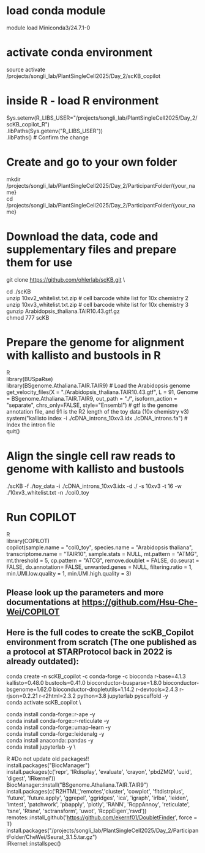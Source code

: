 # load conda module
module load Miniconda3/24.7.1-0

# activate conda environment
source activate /projects/songli_lab/PlantSingleCell2025/Day_2/scKB_copilot

# inside R - load R environment
Sys.setenv(R_LIBS_USER="/projects/songli_lab/PlantSingleCell2025/Day_2/scKB_copilot_R") \
.libPaths(Sys.getenv("R_LIBS_USER")) \
.libPaths()  # Confirm the change

# Create and go to your own folder
mkdir /projects/songli_lab/PlantSingleCell2025/Day_2/ParticipantFolder/{your_name} \
cd /projects/songli_lab/PlantSingleCell2025/Day_2/ParticipantFolder/{your_name}

# Download the data, code and supplementary files and prepare them for use
git clone https://github.com/ohlerlab/scKB.git \

cd ./scKB \
unzip 10xv2_whitelist.txt.zip # cell barcode white list for 10x chemistry 2 \
unzip 10xv3_whitelist.txt.zip # cell barcode white list for 10x chemistry 3 \
gunzip Arabidopsis_thaliana.TAIR10.43.gtf.gz \
chmod 777 scKB

# Prepare the genome for alignment with kallisto and bustools in R
R \
library(BUSpaRse) \
library(BSgenome.Athaliana.TAIR.TAIR9) # Load the Arabidopsis genome \
get_velocity_files(X = "./Arabidopsis_thaliana.TAIR10.43.gtf", L = 91, Genome = BSgenome.Athaliana.TAIR.TAIR9, out_path = "./", isoform_action = "separate", chrs_only=FALSE, style="Ensembl") # gtf is the genome annotation file, and 91 is the R2 length of the toy data (10x chemistry v3) \
system("kallisto index -i ./cDNA_introns_10xv3.idx ./cDNA_introns.fa") # Index the intron file \
quit()

# Align the single cell raw reads to genome with kallisto and bustools
./scKB -f ./toy_data -i ./cDNA_introns_10xv3.idx -d ./ -s 10xv3 -t 16 -w ./10xv3_whitelist.txt -n ./col0_toy

# Run COPILOT
R \
library(COPILOT) \
copilot(sample.name = "col0_toy", species.name = "Arabidopsis thaliana", transcriptome.name = "TAIR10", sample.stats = NULL, mt.pattern = "ATMG", mt.threshold = 5, cp.pattern = "ATCG", remove.doublet = FALSE, do.seurat = FALSE, do.annotation= FALSE, unwanted.genes = NULL, filtering.ratio = 1, min.UMI.low.quality = 1, min.UMI.high.quality = 3)

## Please look up the parameters and more documentations at https://github.com/Hsu-Che-Wei/COPILOT

## Here is the full codes to create the scKB_Copilot environment from scratch (The one published as a protocol at STARProtocol back in 2022 is already outdated):

conda create -n scKB_copilot -c conda-forge -c bioconda r-base=4.1.3 kallisto=0.48.0 bustools=0.41.0 bioconductor-busparse=1.8.0 bioconductor-bsgenome=1.62.0 bioconductor-dropletutils=1.14.2 r-devtools=2.4.3 r-rjson=0.2.21 r-r2html=2.3.2 python=3.8 jupyterlab pyscaffold -y \
conda activate scKB_copilot \

conda install conda-forge::r-ape -y \
conda install conda-forge::r-reticulate -y \
conda install conda-forge::umap-learn -y \
conda install conda-forge::leidenalg -y \
conda install anaconda::pandas -y \
conda install jupyterlab -y \

R #Do not update old packages!! \
install.packages("BiocManager") \
install.packages(c('repr', 'IRdisplay', 'evaluate', 'crayon', 'pbdZMQ', 'uuid', 'digest', 'IRkernel')) \
BiocManager::install("BSgenome.Athaliana.TAIR.TAIR9") \
install.packages(c('R2HTML','remotes','cluster', 'cowplot', 'fitdistrplus', 'future', 'future.apply', 'ggrepel', 'ggridges', 'ica', 'igraph', 'irlba', 'leiden', 'lmtest', 'patchwork', 'pbapply', 'plotly', 'RANN', 'RcppAnnoy', 'reticulate', 'tsne', 'Rtsne', 'sctransform', 'uwot', 'RcppEigen','rsvd')) \
remotes::install_github('https://github.com/ekernf01/DoubletFinder', force = T) \
install.packages("/projects/songli_lab/PlantSingleCell2025/Day_2/ParticipantFolder/CheWei/Seurat_3.1.5.tar.gz") \
IRkernel::installspec()




